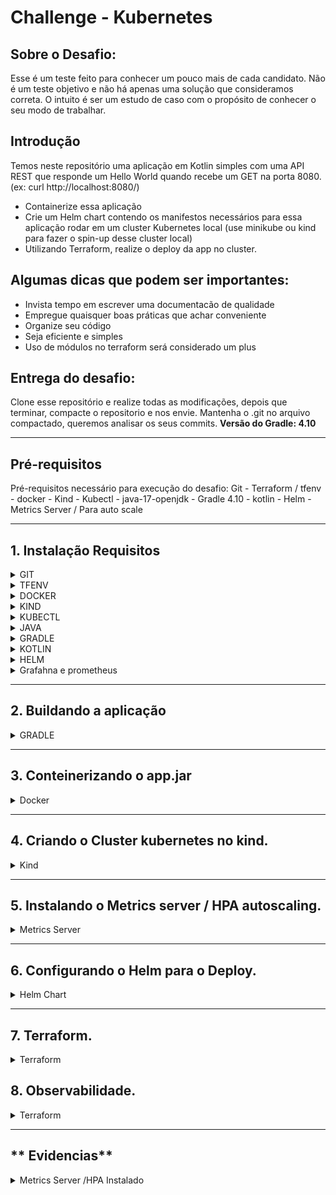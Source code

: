 # Challenge - Kubernetes

## Sobre o Desafio: 

Esse é um teste feito para conhecer um pouco mais de cada candidato. 
Não é um teste objetivo e não há apenas uma solução que consideramos correta. 
O intuito é ser um estudo de caso com o propósito de conhecer o seu modo de trabalhar.

## Introdução

Temos neste repositório uma aplicação em Kotlin simples com uma API REST que responde um Hello World quando recebe um GET na porta 8080. (ex: curl http://localhost:8080/)

* Containerize essa aplicação
* Crie um Helm chart contendo os manifestos necessários para essa aplicação rodar em um cluster Kubernetes local (use minikube ou kind para fazer o spin-up desse cluster local)
* Utilizando Terraform, realize o deploy da app no cluster.

## Algumas dicas que podem ser importantes:

* Invista tempo em escrever uma documentacão de qualidade
* Empregue quaisquer boas práticas que achar conveniente 
* Organize seu código
* Seja eficiente e simples
* Uso de módulos no terraform será considerado um plus

## Entrega do desafio:

Clone esse repositório e realize todas as modificações, depois que terminar, compacte o repositorio e nos envie. 
Mantenha o .git no arquivo compactado, queremos analisar os seus commits.
**Versão do Gradle: 4.10**

---

## **Pré-requisitos**

Pré-requisitos necessário para execução do desafio:
 Git - Terraform / tfenv - docker - Kind - Kubectl - java-17-openjdk - Gradle 4.10 - kotlin - Helm -  Metrics Server / Para auto scale

---

## **1. Instalação Requisitos**
<details>
<summary>GIT</summary>

1. Comando para instalação:
   ```bash
   sudo dnf install git -y
   ```
2. Validação:
   ```bash
   git --version
   ```
</details>
<details>
<summary>TFENV</summary>

1. Comando para instalação:
   ```bash
   Baixando o Tfenv:
   git clone https://github.com/tfutils/tfenv.git ~/.tfenv
   ```
2. Configuramdp:
   ```bash
   Adicionando a variavel de ambiente no bash_profile para poder chamar de qualquer diretório:
   echo 'export PATH="$HOME/.tfenv/bin:$PATH"' >> ~/.bash_profile
   ```
3. Auternativa para configurar:
   ```bash
   Auternativa ao bash profile:
   sudo ln -s ~/.tfenv/bin/* /usr/local/bin
   ```
4. Comando para validação:
   ```bash
   tfenv -v
   ```
5. Instalando o Terraform:
   ```bash
    Para instalar o terraform digite:
    tfenv install 1.8.3
    Aguarde concluir o download ai digite:
    tfenv use 1.8.3  
   ```
</details>
<details>
<summary>DOCKER</summary>

1. Adicione o repositório do Docker:
   ```bash
   sudo dnf config-manager --add-repo https://download.docker.com/linux/centos/docker-ce.repo
   ```
2. Com o repositório adicionado, instale o Docker, que é composto de três pacotes::
   ```bash
   sudo dnf install docker-ce docker-ce-cli containerd.io -y 
   ```
3. Após a conclusão da instalação, inicie o daemon do Docker e coloque na inicilização automatica::
   ```bash
   sudo systemctl start docker
   sudo systemctl enable docker
   sudo systemctl status docker
   ```
4. Executando o comando Docker sem Sudo (opcional):
   ```bash 
   Executando o comando Docker sem Sudo (opcional)
   Se você quiser evitar digitar sudo sempre que executar o comando docker, adicione seu nome de usuário ao grupo docker:
   sudo usermod -aG docker $(whoami)

   Se você precisar adicionar um usuário ao dockergrupo no qual não está logado, declare esse nome de usuário explicitamente usando:
   sudo usermod -aG docker nome_de_usuário_aqui
   ```
5. Ativando usuario sem root:
   ```bash
   OBS: Após a ação acime e necessario reiniciar o terminal.
   ```
</details>
<details>
<summary>KIND</summary>

1. Baixando o kind:
   ```bash
   [ $(uname -m) = x86_64 ] && curl -Lo ./kind https://kind.sigs.k8s.io/dl/v0.27.0/kind-linux-amd64
   ```
2. Transformando o binario em executavel:
   ```bash
   chmod +x ./kind
   ```
3. Configurando o kind para responder com o usuário em quaquer diretório:
   ```bash
   sudo mv ./kind /usr/local/bin/kind 
   ou
   sudo ln -s ~/kind /usr/local/bin/kind
   ```
4. Para validar e verificar a versão:
   ```bash
   kind --versiono
   ```
</details>
<details>
<summary>KUBECTL</summary>

1. Baixando o kubectl:
   ```bash
   curl -LO "https://dl.k8s.io/release/$(curl -L -s https://dl.k8s.io/release/stable.txt)/bin/linux/amd64/kubectl"
   ```
2. Transformando o binario em executavel:
   ```bash
   chmod +x kubectl
   ```
3. Configurando o kubectl para responder com o usuário em quaquer diretório:
   ```bash
   sudo mv ./kubectl /usr/local/bin/kubectl
   ou
   sudo ln -s ~/kubectl /usr/local/bin/kubectl
   ```
4. Para validar e verificar a versão:
   ```bash
   kubectl version --output=yaml
   ```
</details>
<details>
<summary>JAVA</summary>

1. Para instalar o JDK , execute o seguinte comando:
   ```bash
   sudo apt-get install openjdk-17-jdk
   ```
2. Para verificar a instalação, execute o seguinte comando:
   ```bash
   java -version
   ```
3. Configurando o kubectl para responder com o usuário em quaquer diretório:
   ```bash
   sudo mv ./kubectl /usr/local/bin/kubectl
   ou
   sudo ln -s ~/kubectl /usr/local/bin/kubectl
   ```
4. Para validar e verificar a versão:
   ```bash
   kubectl version --output=yaml
   ```
</details>
<details>
<summary>GRADLE</summary>

1. Instalar o Gradle usando SDKMAN! (Recomendado):
   ```bash
   Instalar o SDKMAN!
   curl -s "https://get.sdkman.io" | bash
   ```
2. Após a instalação, execute o seguinte comando para carregar o SDKMAN! no seu shell:
   ```bash
   source "$HOME/.sdkman/bin/sdkman-init.sh"
   ```
3. Agora, instale o Gradle usando o SDKMAN!:
   ```bash
   sdk install gradle 4.10
   OBS: Versão 4.10 foi feito download do site "https://gradle.org/next-steps/?version=4.10&format=all"
   ```
4. Para validar e verificar a versão:
   ```bash
   gradle --version
   ```
</details>
<details>
<summary>KOTLIN</summary>

1. Instalar o Kotlin usando SDKMAN! (Recomendado):
   ```bash
   sdk install kotlin 1.9.10
   ```
2. Após a instalação, execute o seguinte comando para validar a versão:
   ```bash
   kotlin -version
   ```
</details>
<details>
<summary>HELM</summary>

1. Abaixo, segue comando para download do Helm:
   ```bash
   curl -fsSL https://get.helm.sh/helm-v3.16.1-linux-amd64.tar.gz -o helm-linux-amd64.tar.gz
   ```
   2. Extraido pacote
   ```bash
   tar -zxvf helm-linux-amd64.tar.gz
   ```
   3 Movendo par o /usr/local/bin/ para chamar o binario de qualque lugar no servidor.
   ```bash
   sudo mv linux-amd64/helm /usr/local/bin/helm
   ```
   4. Validando a instalação e versão:
   ```bash
   helm version
   ```
</details>
<details>
<summary>Grafahna e prometheus</summary>

1. OBS:
   ```bash
   Ambos serão instalados via receita .
   ```
</details>

---

## **2. Buildando a aplicação**
<details>
<summary>GRADLE</summary>

1. Com o Gradle 4.10 instalado execute:
   ```bash
   Gradle inite - Ira verificar os pacotes e baixar os pendentes.
   Gradle build java application --continue  - Ira buikdar a app dando alguns bypass
   OBS: Provavelmnte será necessarios alguns troubleshooting
   ```
2. Validação:
   ```bash
   Ao concluir acesse o diretório /app/build/libs
   Valide que o arquivo app.jar foi criado.
   ```
</details>

---

## **3. Conteinerizando o app.jar**
<details>
<summary>Docker</summary>

1. Crie o Dockerfile com o cnteúdo abaixo:
   ```bash
   # Use uma imagem base com OpenJDK
   FROM openjdk:17-jdk-slim as build

   # Defina o diretório de trabalho dentro do container
   WORKDIR /app

   # Copie o arquivo JAR para dentro do container
   COPY target/app.jar /app/app.jar

   # Exponha a porta 8080 para o acesso externo
   EXPOSE 8080

   # Comando para rodar a aplicação
   ENTRYPOINT ["java", "-jar", "/app/app.jar"]
   ```
2. Construção da Imagem Docker: 
   ```bash
      No mesmo diretório que se encontra o dockerfile execute:
      docker build -t desafio-app .

      O Comando acima ira executar o dockerfile, e eas ações cotidas nele:
      Fazer o download da imagem: openjdk:17-jdk-slim
      Definir o /app como local de trabalho
      Ira copiar o arquivo que foi buildado "app.jar" para a pasta /app na imagem
      Espoem a porta que a aplicação será executada.
      E executa a app no container.
   ```

3. Testando a imagem: 
   ```bash
   Podemos testar a aplicação localmente executando o seguinte comando:
   docker run -p 8080:8080 desafio-app

   Agora bastar acessar no navegador: http://localhost:8080
   ou no terminal
   curl http://localhost:8080

   Em abos o retorno será o mesmo: Hello Word
   ```
   </details>

---

## **4. Criando o Cluster kubernetes no kind.**
<details>
<summary>Kind</summary>

 1. Criar o Cluster Kubernetes com Kind: 
   ```bash
   Criando um arquivo de configuração para provisionar o cluster com o Control-plane e 3 workers.
   Crie um arquivo .yml com o conteudo abaixo

   kind: Cluster
   apiVersion: kind.x-k8s.io/v1alpha4
   nodes:
     - role: control-plane
     - role: worker
     - role: worker
     - role: worker
   ```

2. Criar o Cluster Kubernetes com Kind: 
   ```bash
   Para chamar o arquivo e provisionar o cluster com 3 worker digite:

   kind create cluster --name desafio-app --config ./kind-cluster.yml
   ```
3. Importando imagem para o cluster:
   ```bash
    Par enviar a imagem para o cluster recem criado digite:
   
   kind load docker-image desafio-iti --name desafio-it

   Agora com nossa imagem pronta, vamos utiliza-la para deployar nossa aplicação.
   ```
</details>

---

## **5. Instalando o Metrics server / HPA autoscaling.**
<details>
<summary>Metrics Server</summary>

 1. Instalando e configurando o Metrics Server. 
   ```bash
   Execute o seguinte comando para instalar o Metrics Server:
   kubectl apply -f https://github.com/wancosta/desafio/blob/main/components.yaml
   ```
2. Com a instalação concluida vamos validar.
   ```bash
   Execute o seguinte comando para verificar se o Metrics Server está funcionando corretamente:
   kubectl get deployment metrics-server -n kube-system
   ```
</details>

---

## **6. Configurando o Helm para o Deploy.**
<details>
<summary>Helm Chart</summary>

 1. Agora, vamos criar um Helm Chart para facilitar o deploy da aplicação no Kubernetes.. 
   ```bash
   Crie um diretório para o Helm Chart:
   mkdir -p Chart/app

   Com o diretório criado execulte:
   helm create Chart

   Dentro desse diretório, veremos uma estrutura padrão criada pelo Helm. 
   Vamos focar principalmente nos arquivos values.yaml e chart.yaml.
   ```
 2. Ajustando o aquivo values.  
   ```bash
Edite o arquivo values.yaml para incluir informações sobre a imagem Docker.
Vamos ajustar para executar na porta correta.
OBS: Esse paraenetro " pullPolicy: IfNotPresent " e muito importe pois devido a ele
conseguimis utilizar a importada ao king sem a necessidade de baixar uma novo. 

   replicaCount: 1

   image:
     repository: meu-desafio
     pullPolicy: IfNotPresent 
     tag: latest

   service:
     type: ClusterIP
     port: 8080

   ingress:
     enabled: false

   resources: {}

   ```
 3. Ajustando o aquivos Chart.  
   ```bash
   No arquivo chart.yaml, vamos garantir que o contêiner use a imagem que acabamos de criar. 
   Certifique-se de que o contêiner é configurado para rodar na porta 8080:

apiVersion: apps/v1
kind: Deployment
metadata:
  name: {{ .Release.Name }}
  labels:
    app.kubernetes.io/name: {{ .Chart.Name }}
    app.kubernetes.io/instance: {{ .Release.Name }}
spec:
  replicas: {{ .Values.replicaCount }}
  selector:
    matchLabels:
      app.kubernetes.io/name: {{ .Chart.Name }}
      app.kubernetes.io/instance: {{ .Release.Name }}
  template:
    metadata:
      labels:
        app.kubernetes.io/name: {{ .Chart.Name }}
        app.kubernetes.io/instance: {{ .Release.Name }}
    spec:
      containers:
        - name: meu-desafio
          image: "{{ .Values.image.repository }}:{{ .Values.image.tag }}"
          imagePullPolicy: {{ .Values.image.pullPolicy }}
          ports:
            - containerPort: 8080
   ```
</details>

---

## **7. Terraform.**
<details>
<summary>Terraform</summary>

 1. Agora vamos criar a receita do terraforma para executar o Helm e depoiar a aplicação. 
   ```bash
   Crie uma pasta terraform mkdir terraform.
   Crie um arquivo main.tf onde iremos configurar nosso provider.
   Conforme abaixo:

   provider "helm" {
     kubernetes {
       config_path    = "~/.kube/config"
       config_context = "kind-desafio-app"
     }
   }

   resource "helm_release" "desafio_app" {
     name       = "desafio-app"
     chart      = "../Chart/app"
     namespace  = "default"

     set {
       name  = "image.repository"
       value = "desafio-app"
     }

     set {
       name  = "image.tag"
       value = "latest"
     }

     set {
       name  = "image.pullPolicy"
       value = "Never"
     }

     set {
       name  = "service.port"
       value = 8080
     }
   }
   ```

 2. Agora seá a reeita do arquivo de variaveis. 
   ```bash
   No diretório terraform crie o arquivo variable.tf

   variable "namespace" {
     default = "desafio-app"
   }

   variable "image_repository" {
     default = "desafio-app"
   }

   variable "image_tag" {
     default = "latest"
   }

   variable "image_pull_policy" {
     default = "Never"
   }

   variable "service_port" {
     default = 8080
   }
   ```
 3. Agora seá a reeita do arquivo de variaveis. 
   ```bash
   Com os arvos criados e no padrão vamos executala-los
   No memso diretório dos arquivos digite:
   terraforma init     -> Ira inicializar o terraform e baixar suads dependencias.
   terraform validate  -> Ira validar se seu codigo esta ok
   terraform fmt       -> Ira identar o código
   terraforma plan     -> Ele ira planeja toda execução e os retorna o que será criado.
   terraform apply     -> Aplica executando a crialção solicitada na receita no nosso caso o deploy da aplicação.
   ```
</details>

## **8. Observabilidade.**
<details>
<summary>Terraform</summary>

 1. Agora vomos instalar o Grafana e o Prometheus. 
   ```bash
   Vamos criar o diretório: mkdir observabilidade.
   Nele vamos criar dois arrquivos com a receita de instalação.
   vim prometheus-values.yaml com o conteudo abaixo:

   server:
     global:
       scrape_interval: 15s

     extraScrapeConfigs:
       - job_name: "desafio-app"
         metrics_path: "/actuator/prometheus"
         static_configs:
           - targets:
               - "desafio-app.default.svc.cluster.local:8080"


   Na sequencia ja crie o arquivo grafana-values.yaml, com o conteudo abaixo:

      adminPassword: admin

   service:
     type: NodePort

   datasources:
     datasources.yaml:
       apiVersion: apps/v1
       datasources:
         - name: Prometheus
           type: prometheus
           url: http://prometheus-server.monitoring.svc.cluster.local
           access: proxy
           isDefault: true

   dashboardProviders:
     dashboardproviders.yaml:
       apiVersion: apps/v1
       providers:
         - name: 'default'
           orgId: 1
           folder: ''
           type: file
           disableDeletion: false
           editable: true
           options:
             path: /var/lib/grafana/dashboards

   dashboards:
     default:
       kubernetes-cluster:
         gnetId: 315
         revision: 1
         datasource: Prometheus
       node-exporter:
         gnetId: 1860
         revision: 1
         datasource: Prometheus
       kubernetes-deployments:
         gnetId: 6417
         revision: 1
         datasource: Prometheus
       kubernetes-pods:
         gnetId: 3131
         revision: 1
         datasource: Prometheus
       sre-burn-rate:
         gnetId: 11074
         revision: 1
         datasource: Prometheus
       sre-latency:
         gnetId: 7587
         revision: 1
   ```

 2. Deployando a Observalidade "Grafana e Prometheus". 
   ```bash
   Agora adicione o repositorio com o comando:
   helm repo add grafana https://grafana.github.io/helm-charts

   Agora atualize suas bibliotecas com o comando:
   helm repo update
  
   Agora, dentro do diretório observabilidade digite:
   helm upgrade --install grafana grafana/grafana -f prometheus-value.yaml
  Aguarde concluir.

   Para validar a instalação grafana digite:
   kubectl get pods -l app=grafana
   ```
  </details>

---

## ** Evidencias**

<details>
 1. Conforme evidencias abaixo, cluster criado. 
<p align="center">
<img src="./evidencias/01-cluster_create.png"" />
</p>
 
---
<summary>Metrics Server /HPA Instalado</summary>
 2. Metrics Server /HPA Instalado.
<p align="center">
<img src="./evidencias/02-HPA_install.png"" />
</p>

---
 3. Build Imagem Gocker.
<p align="center">
<img src="./evidencias/03-build_imagem_docker.png"" />
</p>
 
---
 4. Testando Imagem.
<p align="center">
<img src="./evidencias/04-testando_imagem.png"" />
</p>
 
---
 5. Importando Imagem para o kind.
<p align="center">
<img src="./evidencias/05-import_image.png"" />
</p>

---
 6. Inicializando terraform.
<p align="center">
<img src="./evidencias/06-inicializando_terraformpng.png"" />
</p>

---
 7. Terraform plan.
<p align="center">
<img src="./evidencias/07-terraform_plan.png"" />
</p>

---
 8. Hello Word.
<p align="center">
<img src="./evidencias/09-hello_word.png"" />
</p>

---
 9. Aesso Prometheus.
<p align="center">
<img src="./evidencias/08-prometheus.png"" />
</p>

 10. Acesso Grafana.
OBS: Coloquei um POD para restart para evidenciar
<p align="center">
<img src="./evidencias/10-grafana.png"" />
</p>

OBS: Comando para Stress teste:
```bash
kubectl run -i --tty load-generator --rm --image=desafio-app --restart=Never -- /bin/sh -c "while true; do wget -q -O- http://localhost:8080; done"
```
